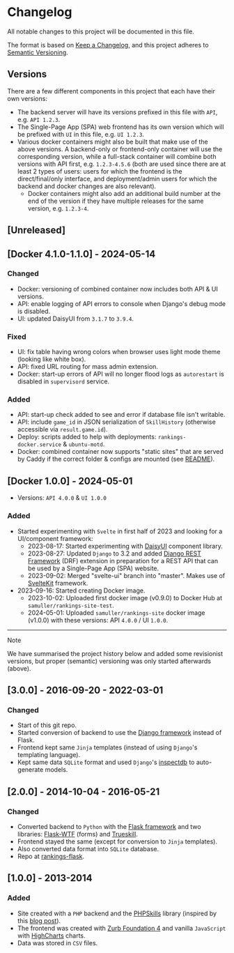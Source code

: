 # Changelog

All notable changes to this project will be documented in this file.

The format is based on [Keep a Changelog](https://keepachangelog.com/en/1.0.0/),
and this project adheres to [Semantic Versioning](https://semver.org/spec/v2.0.0.html).

## Versions

There are a few different components in this project that each have their own versions:

- The backend server will have its versions prefixed in this file with `API`, e.g. `API 1.2.3`.
- The Single-Page App (SPA) web frontend has its own version which will be prefixed with `UI` in this file, e.g. `UI 1.2.3`.
- Various docker containers might also be built that make use of the above versions. A backend-only or frontend-only container will use the corresponding version, while a full-stack container will combine both versions with API first, e.g. `1.2.3-4.5.6` (both are used since there are at least 2 types of users: users for which the frontend is the direct/final/only interface, and deployment/admin users for which the backend and docker changes are also relevant).
  - Docker containers might also add an additional build number at the end of the version if they have multiple releases for the same version, e.g. `1.2.3-4`.

## [Unreleased]

## [Docker 4.1.0-1.1.0] - 2024-05-14

### Changed

- Docker: versioning of combined container now includes both API & UI versions.
- API: enable logging of API errors to console when Django's debug mode is disabled.
- UI: updated DaisyUI from `3.1.7` to `3.9.4`.

### Fixed

- UI: fix table having wrong colors when browser uses light mode theme (looking like white box).
- API: fixed URL routing for mass admin extension.
- Docker: start-up errors of API will no longer flood logs as `autorestart` is disabled in `supervisord` service.

### Added

- API: start-up check added to see and error if database file isn't writable.
- API: include `game_id` in JSON serialization of `SkillHistory` (otherwise accessible via `result.game.id`).
- Deploy: scripts added to help with deployments: `rankings-docker.service` & `ubuntu-motd`.
- Docker: combined container now supports "static sites" that are served by Caddy if the correct folder & configs are mounted (see [README](deploy/static-sites/README.md)).

## [Docker 1.0.0] - 2024-05-01

- Versions: `API 4.0.0` & `UI 1.0.0`

### Added

- Started experimenting with `Svelte` in first half of 2023 and looking for a UI/component framework:
  - 2023-08-17: Started experimenting with [DaisyUI](https://daisyui.com/) component library.
  - 2023-08-27: Updated `Django` to 3.2 and added [Django REST Framework](https://www.django-rest-framework.org/) (DRF) extension in preparation for a REST API that can be used by a Single-Page App (SPA) website.
  - 2023-09-02: Merged "svelte-ui" branch into "master". Makes use of [SvelteKit](https://kit.svelte.dev/) framework.
- 2023-09-16: Started creating Docker image.
  - 2023-10-02: Uploaded first docker image (v0.9.0) to Docker Hub at `samuller/rankings-site-test`.
  - 2024-05-01: Uploaded `samuller/rankings-site` docker image (v1.0.0) with these versions: API `4.0.0` / UI `1.0.0`.

---

> [!NOTE]
> We have summarised the project history below and added some revisionist versions, but proper (semantic) versioning was only started afterwards (above).

##  [3.0.0] - 2016-09-20 - 2022-03-01

###  Changed

- Start of this git repo.
- Started conversion of backend to use the [Django framework](https://www.djangoproject.com/) instead of Flask.
- Frontend kept same `Jinja` templates (instead of using `Django`'s templating language).
- Kept same data `SQLite` format and used `Django`'s [inspectdb](https://docs.djangoproject.com/en/1.10/howto/legacy-databases/) to auto-generate models.

## [2.0.0] - 2014-10-04 - 2016-05-21

###  Changed

- Converted backend to `Python` with the [Flask framework](https://flask.palletsprojects.com/) and two libraries: [Flask-WTF](https://flask-wtf.readthedocs.io/) (forms) and [Trueskill](https://trueskill.org/).
- Frontend stayed the same (except for conversion to `Jinja` templates).
- Also converted data format into `SQLite` database.
- Repo at [rankings-flask](https://github.com/samuller/rankings-flask).

## [1.0.0] - 2013-2014

### Added

- Site created with a `PHP` backend and the [PHPSkills](https://github.com/moserware/PHPSkills) library (inspired by this [blog post](https://www.moserware.com/2010/03/computing-your-skill.html)).
- The frontend was created with [Zurb Foundation 4](https://zurb.com/blog/foundation-4-is-here-the-smartest-foundat) and vanilla `JavaScript` with [HighCharts](https://www.highcharts.com/) charts.
- Data was stored in `CSV` files.
